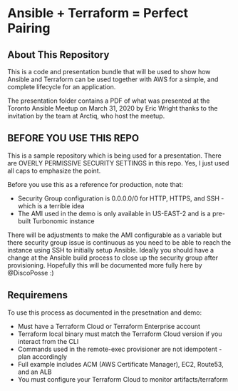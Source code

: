 # Ansible + Terraform = Perfect Pairing

## About This Repository

This is a code and presentation bundle that will be used to show how Ansible and Terraform can be used together with AWS for a simple, and complete lifecycle for an application.

The presentation folder contains a PDF of what was presented at the Toronto Ansible Meetup on March 31, 2020 by Eric Wright thanks to the invitation by the team at Arctiq, who host the meetup.

## BEFORE YOU USE THIS REPO

This is a sample repository which is being used for a presentation.  There are OVERLY PERMISSIVE SECURITY SETTINGS in this repo.  Yes, I just used all caps to emphasize the point.  

Before you use this as a reference for production, note that:
 
* Security Group configuration is 0.0.0.0/0 for HTTP, HTTPS, and SSH - which is a terrible idea
* The AMI used in the demo is only available in US-EAST-2 and is a pre-built Turbonomic instance

There will be adjustments to make the AMI configurable as a variable but there security group issue is continuous as you need to be able to reach the instance using SSH to initially setup Ansible.  Ideally you should have a change at the Ansible build process to close up the security group after provisioning.  Hopefully this will be documented more fully here by @DiscoPosse :)


## Requiremens

To use this process as documented in the presetnation and demo:

* Must have a Terraform Cloud or Terraform Enterprise account
* Terraform local binary must match the Terraform Cloud version if you interact from the CLI
* Commands used in the remote-exec provisioner are not idempotent - plan accordingly
* Full example includes ACM (AWS Certificate Manager), EC2, Route53, and an ALB
* You must configure your Terraform Cloud to monitor artifacts/terraform 



